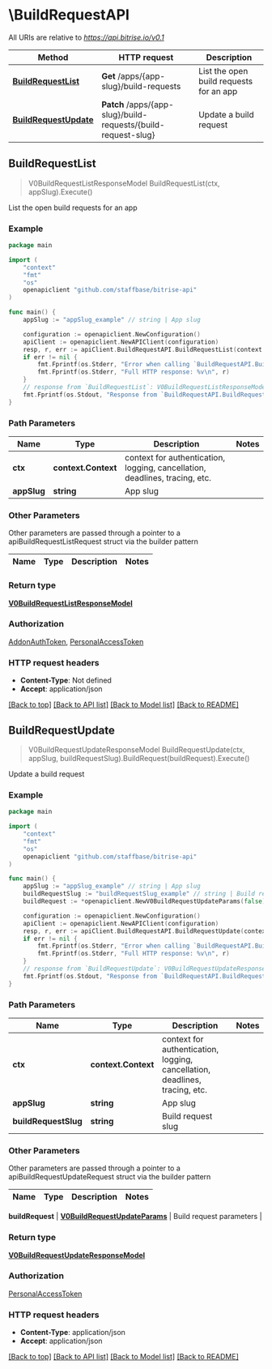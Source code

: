 # \BuildRequestAPI

All URIs are relative to *https://api.bitrise.io/v0.1*

Method | HTTP request | Description
------------- | ------------- | -------------
[**BuildRequestList**](BuildRequestAPI.md#BuildRequestList) | **Get** /apps/{app-slug}/build-requests | List the open build requests for an app
[**BuildRequestUpdate**](BuildRequestAPI.md#BuildRequestUpdate) | **Patch** /apps/{app-slug}/build-requests/{build-request-slug} | Update a build request



## BuildRequestList

> V0BuildRequestListResponseModel BuildRequestList(ctx, appSlug).Execute()

List the open build requests for an app



### Example

```go
package main

import (
    "context"
    "fmt"
    "os"
    openapiclient "github.com/staffbase/bitrise-api"
)

func main() {
    appSlug := "appSlug_example" // string | App slug

    configuration := openapiclient.NewConfiguration()
    apiClient := openapiclient.NewAPIClient(configuration)
    resp, r, err := apiClient.BuildRequestAPI.BuildRequestList(context.Background(), appSlug).Execute()
    if err != nil {
        fmt.Fprintf(os.Stderr, "Error when calling `BuildRequestAPI.BuildRequestList``: %v\n", err)
        fmt.Fprintf(os.Stderr, "Full HTTP response: %v\n", r)
    }
    // response from `BuildRequestList`: V0BuildRequestListResponseModel
    fmt.Fprintf(os.Stdout, "Response from `BuildRequestAPI.BuildRequestList`: %v\n", resp)
}
```

### Path Parameters


Name | Type | Description  | Notes
------------- | ------------- | ------------- | -------------
**ctx** | **context.Context** | context for authentication, logging, cancellation, deadlines, tracing, etc.
**appSlug** | **string** | App slug | 

### Other Parameters

Other parameters are passed through a pointer to a apiBuildRequestListRequest struct via the builder pattern


Name | Type | Description  | Notes
------------- | ------------- | ------------- | -------------


### Return type

[**V0BuildRequestListResponseModel**](V0BuildRequestListResponseModel.md)

### Authorization

[AddonAuthToken](../README.md#AddonAuthToken), [PersonalAccessToken](../README.md#PersonalAccessToken)

### HTTP request headers

- **Content-Type**: Not defined
- **Accept**: application/json

[[Back to top]](#) [[Back to API list]](../README.md#documentation-for-api-endpoints)
[[Back to Model list]](../README.md#documentation-for-models)
[[Back to README]](../README.md)


## BuildRequestUpdate

> V0BuildRequestUpdateResponseModel BuildRequestUpdate(ctx, appSlug, buildRequestSlug).BuildRequest(buildRequest).Execute()

Update a build request



### Example

```go
package main

import (
    "context"
    "fmt"
    "os"
    openapiclient "github.com/staffbase/bitrise-api"
)

func main() {
    appSlug := "appSlug_example" // string | App slug
    buildRequestSlug := "buildRequestSlug_example" // string | Build request slug
    buildRequest := *openapiclient.NewV0BuildRequestUpdateParams(false) // V0BuildRequestUpdateParams | Build request parameters

    configuration := openapiclient.NewConfiguration()
    apiClient := openapiclient.NewAPIClient(configuration)
    resp, r, err := apiClient.BuildRequestAPI.BuildRequestUpdate(context.Background(), appSlug, buildRequestSlug).BuildRequest(buildRequest).Execute()
    if err != nil {
        fmt.Fprintf(os.Stderr, "Error when calling `BuildRequestAPI.BuildRequestUpdate``: %v\n", err)
        fmt.Fprintf(os.Stderr, "Full HTTP response: %v\n", r)
    }
    // response from `BuildRequestUpdate`: V0BuildRequestUpdateResponseModel
    fmt.Fprintf(os.Stdout, "Response from `BuildRequestAPI.BuildRequestUpdate`: %v\n", resp)
}
```

### Path Parameters


Name | Type | Description  | Notes
------------- | ------------- | ------------- | -------------
**ctx** | **context.Context** | context for authentication, logging, cancellation, deadlines, tracing, etc.
**appSlug** | **string** | App slug | 
**buildRequestSlug** | **string** | Build request slug | 

### Other Parameters

Other parameters are passed through a pointer to a apiBuildRequestUpdateRequest struct via the builder pattern


Name | Type | Description  | Notes
------------- | ------------- | ------------- | -------------


 **buildRequest** | [**V0BuildRequestUpdateParams**](V0BuildRequestUpdateParams.md) | Build request parameters | 

### Return type

[**V0BuildRequestUpdateResponseModel**](V0BuildRequestUpdateResponseModel.md)

### Authorization

[PersonalAccessToken](../README.md#PersonalAccessToken)

### HTTP request headers

- **Content-Type**: application/json
- **Accept**: application/json

[[Back to top]](#) [[Back to API list]](../README.md#documentation-for-api-endpoints)
[[Back to Model list]](../README.md#documentation-for-models)
[[Back to README]](../README.md)

